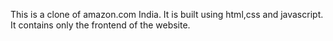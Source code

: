 This is a clone of amazon.com India. It is built using html,css and javascript. It contains only the frontend of the website.
